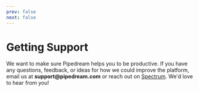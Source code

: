 ```yaml
---
prev: false
next: false
---
```


# Getting Support

We want to make sure Pipedream helps you to be productive. If you have any questions, feedback, or ideas for how we could improve the platform, email us at <span style="unicode-bidi:bidi-override; direction: rtl;font-weight: bold">moc.maerdepip@troppus</span> or reach out on [Spectrum](http://spectrum.chat/pipedream). We'd love to hear from you!
